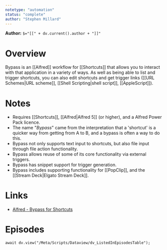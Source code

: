 ```yaml
---
notetype: "automation"
status: "complete"
author: "Stephen Millard"
---
```


**Author:** `$="[[" + dv.current().author + "]]"`

# Overview
Bypass is an [[Alfred]] workflow for [[Shortcuts]] that allows you to interact with that application in a variety of ways. As well as being able to list and trigger shortcuts, you can also edit shortcuts and get trigger links ([[URL Schemes|URL scheme]], [[Shell Scripting|shell script]], [[AppleScript]]).

# Notes
- Requires [[Shortcuts]], [[Alfred|Alfred 5]] (or higher), and a Alfred Power Pack licence.
- The name "*Bypass*" came from the interpretation that a 'shortcut' is a quicker way from getting from A to B, and a bypass is often a way to do this.
- Bypass not only supports text input to shortcuts, but also file input through file action functionality.
- Bypass allows reuse of some of its core functionality via external triggers.
- Bypass has snippet support for trigger generation.
- Bypass includes supporting functionality for [[PopClip]], and the [[Stream Deck|Elgato Stream Deck]].

# Links
- [Alfred - Bypass for Shortcuts](https://www.thoughtasylum.com/alfred/alfred_bypass_for_shortcuts/)

# Episodes
```dataviewjs
await dv.view("/Meta/Scripts/Dataview/dv_ListedInEpisodesTable");
```
